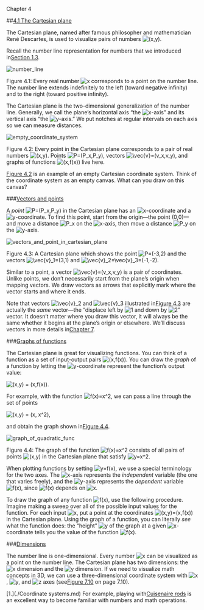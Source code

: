 Chapter 4    

##[4.1 The Cartesian plane](part0004_split_001.md)

The Cartesian plane, named after famous philosopher and mathematician René Descartes, is used to visualize pairs of numbers ![(x,y)](00630.jpeg).

Recall the number line representation for numbers that we introduced in[Section 1.3](part0001_split_003.md).

![number_line](00631.gif)

Figure 4.1: Every real number ![x](00632.jpeg) corresponds to a point on the number line. The number line extends indefinitely to the left (toward negative infinity) and to the right (toward positive infinity).

The Cartesian plane is the two-dimensional generalization of the number line. Generally, we call the plane’s horizontal axis “the ![x](00015.jpeg)\-axis” and its vertical axis “the ![y](00018.jpeg)\-axis.” We put notches at regular intervals on each axis so we can measure distances.

![empty_coordinate_system](00633.gif)

Figure 4.2: Every point in the Cartesian plane corresponds to a pair of real numbers ![(x,y)](00634.jpeg). Points ![P=(P_x,P_y)](00635.jpeg), vectors ![\vec{v}=(v_x,v_y)](00636.jpeg), and graphs of functions ![(x,f(x))](00637.jpeg) live here.

[Figure 4.2](part0004_split_001.md) is an example of an empty Cartesian coordinate system. Think of the coordinate system as an empty canvas. What can you draw on this canvas?

###[Vectors and points](part0004_split_001.md)

A _point_ ![P=(P_x,P_y)](00638.jpeg) in the Cartesian plane has an ![x](00015.jpeg)\-coordinate and a ![y](00018.jpeg)\-coordinate. To find this point, start from the origin—the point (0,0)—and move a distance ![P_x](00639.jpeg) on the ![x](00015.jpeg)\-axis, then move a distance ![P_y](00640.jpeg) on the ![y](00018.jpeg)\-axis.

![vectors_and_point_in_cartesian_plane](00641.jpeg)

Figure 4.3: A Cartesian plane which shows the point ![P=(-3,2)](00642.jpeg) and the vectors ![\vec{v}_1=(3,1)](00643.jpeg) and ![\vec{v}_2=\vec{v}_3=(-1,-2)](00644.jpeg).

Similar to a point, a vector ![\vec{v}=(v_x,v_y)](00645.jpeg) is a pair of coordinates. Unlike points, we don’t necessarily start from the plane’s origin when mapping vectors. We draw vectors as arrows that explicitly mark where the vector starts and where it ends.

Note that vectors ![\vec{v}_2](00646.jpeg) and ![\vec{v}_3](00647.jpeg) illustrated in[Figure 4.3](part0004_split_001.md) are actually the _same_ vector—the “displace left by ![1](00211.jpeg) and down by ![2](00103.jpeg)” vector. It doesn’t matter where you draw this vector, it will always be the same whether it begins at the plane’s origin or elsewhere. We’ll discuss vectors in more details in[Chapter 7](Vectors.md).

###[Graphs of functions](part0004_split_001.md)

The Cartesian plane is great for visualizing functions. You can think of a function as a set of input-output pairs ![(x,f(x))](00648.jpeg). You can draw the _graph_ of a function by letting the ![y](00018.jpeg)\-coordinate represent the function’s output value:

![(x,y) = (x,f(x)).](00649.jpeg)

For example, with the function ![f(x)=x^2](00298.jpeg), we can pass a line through the set of points

![(x,y) = (x, x^2),](00650.jpeg)

and obtain the graph shown in[Figure 4.4](part0004_split_001.md).

![graph_of_quadratic_func](00651.jpeg)

Figure 4.4: The graph of the function ![f(x)=x^2](00652.jpeg) consists of all pairs of points ![(x,y)](00634.jpeg) in the Cartesian plane that satisfy ![y=x^2](00653.jpeg).

When plotting functions by setting ![y=f(x)](00654.jpeg), we use a special terminology for the two axes. The ![x](00015.jpeg)\-axis represents the _independent_ variable (the one that varies freely), and the ![y](00018.jpeg)\-axis represents the _dependent_ variable ![f(x)](00288.jpeg), since ![f(x)](00288.jpeg) depends on ![x](00015.jpeg).

To draw the graph of any function ![f(x)](00288.jpeg), use the following procedure. Imagine making a sweep over all of the possible input values for the function. For each input ![x](00015.jpeg), put a point at the coordinates ![(x,y)=(x,f(x))](00655.jpeg) in the Cartesian plane. Using the graph of a function, you can literally _see_ what the function does: the “height” ![y](00018.jpeg) of the graph at a given ![x](00015.jpeg)\-coordinate tells you the value of the function ![f(x)](00288.jpeg).

###[Dimensions](part0004_split_001.md)

The number line is one-dimensional. Every number ![x](00015.jpeg) can be visualized as a point on the number line. The Cartesian plane has two dimensions: the ![x](00015.jpeg) dimension and the ![y](00018.jpeg) dimension. If we need to visualize math concepts in 3D, we can use a three-dimensional coordinate system with ![x](00015.jpeg), ![y](00018.jpeg), and ![z](00656.jpeg) axes (see[Figure 7.10](part0007_split_002.md) on page 7.10).

[1.](./Coordinate systems.md) For example, playing with[Cuisenaire rods](./Cuisenaire_rods.md) is an excellent way to become familiar with numbers and math operations.
